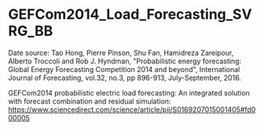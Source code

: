 # GEFCom2014_Load_Forecasting_SVRG_BB

Date source: Tao Hong, Pierre Pinson, Shu Fan, Hamidreza Zareipour, Alberto Troccoli and Rob J. Hyndman, "Probabilistic energy forecasting: Global Energy Forecasting Competition 2014 and beyond", International Journal of Forecasting, vol.32, no.3, pp 896-913, July-September, 2016.

GEFCom2014 probabilistic electric load forecasting: An integrated solution with forecast combination and residual simulation: https://www.sciencedirect.com/science/article/pii/S0169207015001405#fd000005

